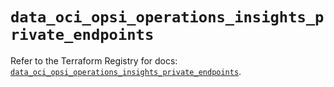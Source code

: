 # `data_oci_opsi_operations_insights_private_endpoints`

Refer to the Terraform Registry for docs: [`data_oci_opsi_operations_insights_private_endpoints`](https://registry.terraform.io/providers/hashicorp/oci/7.19.0/docs/data-sources/opsi_operations_insights_private_endpoints).
